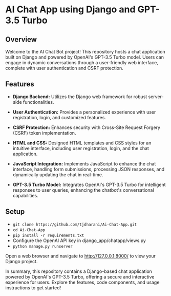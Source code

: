 # AI Chat App using Django and GPT-3.5 Turbo

## Overview

Welcome to the AI Chat Bot project! This repository hosts a chat application built on Django and powered by OpenAI's GPT-3.5 Turbo model. Users can engage in dynamic conversations through a user-friendly web interface, complete with user authentication and CSRF protection.

## Features

- **Django Backend:** Utilizes the Django web framework for robust server-side functionalities.

- **User Authentication:** Provides a personalized experience with user registration, login, and customized features.

- **CSRF Protection:** Enhances security with Cross-Site Request Forgery (CSRF) token implementation.

- **HTML and CSS:** Designed HTML templates and CSS styles for an intuitive interface, including user registration, login, and the chat application.

- **JavaScript Integration:** Implements JavaScript to enhance the chat interface, handling form submissions, processing JSON responses, and dynamically updating the chat in real-time.

- **GPT-3.5 Turbo Model:** Integrates OpenAI's GPT-3.5 Turbo for intelligent responses to user queries, enhancing the chatbot's conversational capabilities.


## Setup

- ```git clone https://github.com/tjdharani/Ai-Chat-App.git```
- ```cd Ai-Chat-App```
- ```pip install -r requirements.txt```
- Configure the OpenAI API key in django_app/chatapp/views.py
- ```python manage.py runserver```

Open a web browser and navigate to http://127.0.0.1:8000/ to view your Django project.


In summary, this repository contains a Django-based chat application powered by OpenAI's GPT-3.5 Turbo, offering a secure and interactive experience for users. Explore the features, code components, and usage instructions to get started!
